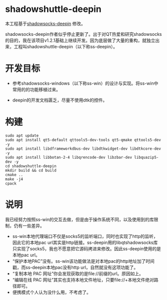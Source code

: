 # shadowshuttle-deepin
本工程基于[shadowsocks-deepin](https://github.com/lolimay/shadowsocks-deepin) 修改。

shadowsocks-deepin作者似乎停止更新了。出于对QT热爱和研究shadowsocks的目的，我在该项目v1.2.1基础上继续开发。因为底层做了大量的重构，就独立出来，工程叫shadowshuttle-deepin（以下称ss-deepin）。



# 开发目标

- 参考shadowsocks-windows（以下称ss-win）的设计与实现。将ss-win中常用的的功能移植过来。

- deepin的开发文档匮乏，尽量不使用dtk的控件。



# 构建

````
sudo apt update
sudo apt install qt5-default qttools5-dev-tools qt5-qmake qttools5-dev -y
sudo apt install libdframeworkdbus-dev libdtkwidget-dev libdtkcore-dev -y
sudo apt install libbotan-2-4 libqrencode-dev libzbar-dev libquazip5-dev -y
cd shadowshuttle-deepin
mkdir build && cd build
cmake ..
make -j4
cpack
````

# 说明

我已经努力按照ss-win的交互去做，但是由于操作系统不同，以及使用到的库限制，仍有一些差异。

- ss-win本地代理端口不仅是socks5的监听端口，同时也实现了http的监听，因此它的本地pac url其实是http链接。ss-deepin用的libqtshadowsocks库只实现了socks5，我也不愿意把它源码拷进来修改。因此ss-deepin使用的是本地pac url。
- “保护本地PAC”没有。ss-win该功能做法是对本地pac的http地址加了时间戳，而ss-deepin本地pac没有http url，自然就没有这项功能了。
- “复制本地 PAC 网址”你会发现获取的是file://前缀的url。原因如上。
- “编辑在线 PAC 网址”其实也支持本地文件地址，只要file://+本地文件绝对路径即可。
- 便携模式个人认为没什么用，不考虑了。

